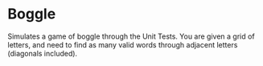 # Boggle
Simulates a game of boggle through the Unit Tests. You are given a grid of letters, and need to find as many valid words through adjacent letters (diagonals included).

